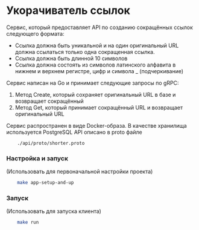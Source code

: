 # Укорачиватель ссылок

Сервис, который предоставляет API по созданию сокращённых ссылок следующего формата:
- Ссылка должна быть уникальной и на один оригинальный URL должна ссылаться
только одна сокращенная ссылка.
- Ссылка должна быть длинной 10 символов
- Ссылка должна состоять из символов латинского алфавита в нижнем и верхнем
регистре, цифр и символа _ (подчеркивание)

Сервис написан на Go и принимает следующие запросы по gRPC:
1. Метод Create, который сохраняет оригинальный URL в базе и возвращает сокращённый
2. Метод Get, который принимает сокращённый URL и возвращает оригинальный URL

Сервис распространен в виде Docker-образа. В качестве хранилища используется PostgreSQL
API описано в proto файле 

```
    ./api/proto/shorter.proto
```

### Настройка и запуск

(Использовать для первоначальной настройки проекта)

```bash
    make app-setup-and-up
```

### Запуск

(Использовать для запуска клиента)

```bash
    make run
```